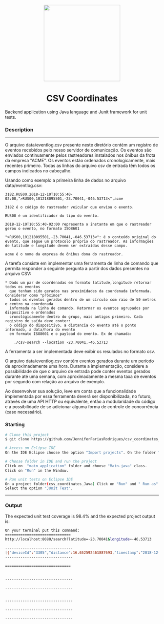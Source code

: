 <p align="center">
 <img src="https://qph.cf2.quoracdn.net/main-qimg-62be9fb6e1d7166e9cbeeed913096752" height="250" width="250">  </p>
 <h1 align="center">CSV Coordinates</h1>
<p align="center">
</p>
Backend application using Java language and Junit framework for unit tests.


### Description 
---
O arquivo data/eventlog.csv presente neste diretório contém um registro de eventos recebidos
pelo nosso servidor de comunicação. Os eventos são enviados continuamente pelos rastreadores
instalados nos ônibus da frota da empresa "ACME". Os eventos estão ordenados cronologicamente,
mais recentes primeiro. Todas as linhas do arquivo csv de entrada têm todos os campos indicados
no cabeçalho.

Usando como exemplo a primeira linha de dados no arquivo data/eventlog.csv:

	3182,RUS00,2018-12-10T10:55:40-02:00,">RUS00,101218095501,-23.70041,-046.53713<",acme

	3182 é o código do rastreador veicular que enviou o evento.

	RUS00 é um identificador do tipo do evento.

	2018-12-10T10:55:40-02:00 representa o instante em que o rastreador gerou o evento, no formato ISO8601

	">RUS00,101218095501,-23.70041,-046.53713<": é o conteúdo original do evento, que segue um protocolo próprio do rastreador. As informações de latitude e longitude devem ser extraídas desse campo.

	acme é o nome da empresa de ônibus dona do rastreador.

A tarefa consiste em implementar uma ferramenta de linha de comando que permita responder a seguinte pergunta
a partir dos dados presentes no arquivo CSV:

	* Dado um par de coordenadas em formato latitude,longitude retornar todos os eventos
	  que tenham sido gerados nas proximidades da coordenada informada. Considerar como "próximos"
	  todos os eventos gerados dentro de um círculo com raio de 50 metros e centro na coordenada
	  informada na linha de comando. Retornar os eventos agrupados por dispositivo e ordenados
	  cronológicamente dentro do grupo, mais antigos primeiro. Cada registro de saída deve conter:
	  o código do dispositivo, a distancia do evento até o ponto informado, a data/hora do evento
	  em formato ISO8601 e o payload do evento. Ex de chamada:

		./csv-search --location -23.70041,-46.53713
		
A ferramenta a ser implementada deve exibir os resulados no formato csv. 

O arquivo data/eventlog.csv contém eventos gerados durante um período de aproximadamente uma hora.
Durante a implementação, considere a possibilidade de que o arquivo de entrada pode conter eventos
gerados durante até uma semana, com aproximadamente a mesma taxa de eventos por segundo com relação
ao arquivo de exemplo.

Ao desenvolver sua solução, leve em conta que a funcionalidade implementada por essa
ferramenta deverá ser disponibilizada, no futuro, através de uma API HTTP ou equivalente, então a 
modularidade do código e a possibilidade de se adicionar alguma forma de controle de concorrência
(caso necessário).
### Starting
```bash
# Clone this project
$ git clone https://github.com/JenniferFariasRodrigues/csv_coordinates_Java.git

# Access on Eclipse IDE
On the IDE Eclipse choose the option "Import projects". On the folder "General" choose "Existing Projects into workspace" and choose  csv_coordinates_Java folder.

# Choose folder in IDE and run the project
Click on  "main_application" folder and choose "Main.java" class.
Click on "Run" in the Window.

# Run unit tests on Eclipse IDE
On a project folder(csv_coordinates_Java) Click on "Run" and " Run as". 
Select the option "JUnit Test".

```

---
### Output
The expected unit test coverage is 98.4% and the expected project output is:
```bash
On your terminal put this command:
==============================
http://localhost:8080/search?latitude=-23.70041&longitude=-46.53713

-------------------------------
[{"deviceId":"3305","distance":16.652592461887693,"timestamp":"2018-12-10T09:58:00-02:00","payload":">RUS00,101218085759,-23.70038,-046.53697<"},{"deviceId":"3305","distance":23.623046541428987,"timestamp":"2018-12-10T09:58:50-02:00","payload":">RUS00,101218085829,-23.70032,-046.53734<"},{"deviceId":"3305","distance":23.623046541428987,"timestamp":"2018-12-10T09:58:50-02:00","payload":">RUS00,101218085829,-23.70032,-046.53734<"},{"deviceId":"3170","distance":46.9658015506663,"timestamp":"2018-12-10T10:17:50-02:00","payload":">RAX12,101218091734,-23.70039,-046.53759<"},{"deviceId":"3166","distance":9.284046196078538,"timestamp":"2018-12-10T10:19:03-02:00","payload":">RUS00,101218091901,-23.70045,-046.53705<"},{"deviceId":"3203","distance":48.04841777460559,"timestamp":"2018-12-10T10:30:44-02:00","payload":">RUS00,101218093031,-23.70038,-046.53760<"},{"deviceId":"3001","distance":45.21420719231751,"timestamp":"2018-12-10T10:37:06-02:00","payload":">RAX12,101218093702,-23.70046,-046.53757<"},{"deviceId":"3203","distance":26.348248804392796,"timestamp":"2018-12-10T10:43:26-02:00","payload":">RUS00,101218094325,-23.70035,-046.53738<"},{"deviceId":"3164","distance":49.15331030276093,"timestamp":"2018-12-10T10:54:20-02:00","payload":">RAX12,101218095417,-23.70037,-046.53761<"},{"deviceId":"3164","distance":7.874345897394076,"timestamp":"2018-12-10T10:54:32-02:00","payload":">RUS00,101218095431,-23.70044,-046.53706<"},{"deviceId":"3182","distance":0.0,"timestamp":"2018-12-10T10:55:40-02:00","payload":">RUS00,101218095501,-23.70041,-046.53713<"}]
-------------------------------

==============================


-------------------------------

-------------------------------


-------------------------------

-------------------------------

-------------------------------
